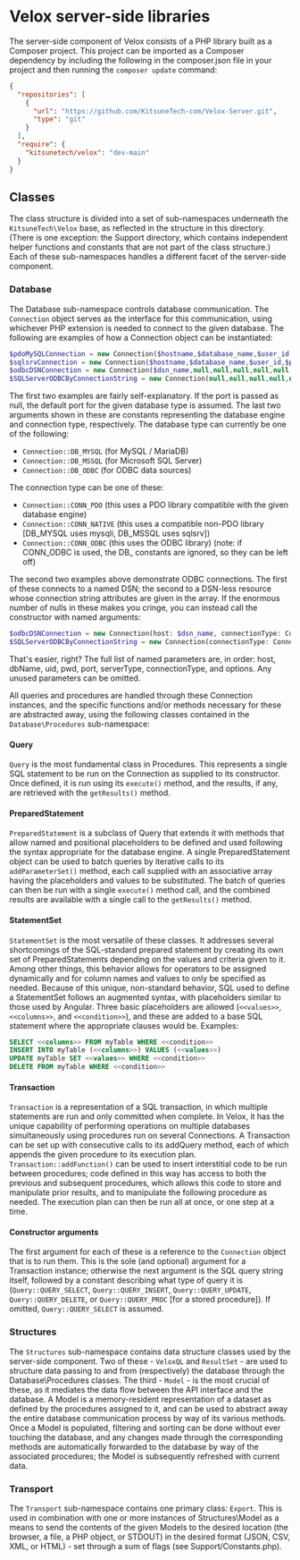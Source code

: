 # Velox server-side libraries

The server-side component of Velox consists of a PHP library built as a Composer project. This project can be imported as a Composer
dependency by including the following in the composer.json file in your project and then running the ```composer update``` command:

```json
{
  "repositories": [
    {
      "url": "https://github.com/KitsuneTech-com/Velox-Server.git",
      "type": "git"
    }
  ],
  "require": {
    "kitsunetech/velox": "dev-main"
  }
}
```

## Classes

The class structure is divided into a set of sub-namespaces underneath the `KitsuneTech\Velox` base, as reflected in the structure in
this directory. (There is one exception: the Support directory, which contains independent helper functions and constants that are not part of the class structure.)
Each of these sub-namespaces handles a different facet of the server-side component.

### Database

The Database sub-namespace controls database communication. The `Connection` object serves as the interface for this communication, using
whichever PHP extension is needed to connect to the given database. The following are examples of how a Connection object can be instantiated:
```php
$pdoMySQLConnection = new Connection($hostname,$database_name,$user_id,$password,$port,Connection::DB_MYSQL,Connection::CONN_PDO);
$sqlsrvConnection = new Connection($hostname,$database_name,$user_id,$password,$port,Connection::DB_MSSQL,Connection::CONN_NATIVE);
$odbcDSNConnection = new Connection($dsn_name,null,null,null,null,null,Connection::CONN_ODBC);
$SQLServerODBCByConnectionString = new Connection(null,null,null,null,null,null,Connection::CONN_ODBC,["Driver"=>"{ODBC Driver 18 for SQL Server}","server"=>$hostname,"database"=>$database_name,"Uid"=>$user_id,"Pwd"=>$password]);
```
The first two examples are fairly self-explanatory. If the port is passed as null, the default port for the given database type is assumed. The last two arguments shown in these are constants representing the database engine and connection type, respectively. The database type can currently be one of the following:
* `Connection::DB_MYSQL` (for MySQL / MariaDB)
* `Connection::DB_MSSQL` (for Microsoft SQL Server)
* `Connection::DB_ODBC` (for ODBC data sources)

The connection type can be one of these:
* `Connection::CONN_PDO` (this uses a PDO library compatible with the given database engine)
* `Connection::CONN_NATIVE` (this uses a compatible non-PDO library [DB_MYSQL uses mysqli, DB_MSSQL uses sqlsrv])
* `Connection::CONN_ODBC` (this uses the ODBC library)
(note: if CONN_ODBC is used, the DB_ constants are ignored, so they can be left off)

The second two examples above demonstrate ODBC connections. The first of these connects to a named DSN; the second to a DSN-less resource whose connection string attributes are given in the array. If the enormous number of nulls in these makes you cringe, you can instead call the constructor with named arguments:
```php
$odbcDSNConnection = new Connection(host: $dsn_name, connectionType: Connection::DB_ODBC);
$SQLServerODBCByConnectionString = new Connection(connectionType: Connection::CONN_ODBC, options: ["Driver"=>"{ODBC Driver 18 for SQL Server}","server"=>$hostname,"database"=>$database_name,"Uid"=>$user_id,"Pwd"=>$password]);
```
That's easier, right? The full list of named parameters are, in order: host, dbName, uid, pwd, port, serverType, connectionType, and options. Any unused parameters can be omitted.

All queries and procedures are handled through these Connection instances, and the specific functions and/or methods necessary for these are abstracted away, using the following classes contained in the `Database\Procedures` sub-namespace:

#### Query

`Query` is the most fundamental class in Procedures. This represents a single SQL statement to be run on the Connection as supplied to its
constructor. Once defined, it is run using its `execute()` method, and the results, if any, are retrieved with the `getResults()` method.

#### PreparedStatement

`PreparedStatement` is a subclass of Query that extends it with methods that allow named and positional placeholders to be defined and used
following the syntax appropriate for the database engine. A single PreparedStatement object can be used to batch queries by iterative calls
to its `addParameterSet()` method, each call supplied with an associative array having the placeholders and values to be substituted. The batch
of queries can then be run with a single `execute()` method call, and the combined results are available with a single call to the `getResults()`
method.

#### StatementSet

`StatementSet` is the most versatile of these classes. It addresses several shortcomings of the SQL-standard prepared statement by creating its own set
of PreparedStatements depending on the values and criteria given to it. Among other things, this behavior allows for operators to be assigned dynamically
and for column names and values to only be specified as needed. Because of this unique, non-standard behavior, SQL used to define a StatementSet follows an augmented syntax, with placeholders similar to those used by Angular. Three basic placeholders are allowed (`<<values>>`, `<<columns>>`, and `<<condition>>`), and these are added to a base SQL statement where the appropriate clauses would be. Examples:
  ```sql
  SELECT <<columns>> FROM myTable WHERE <<condition>>
  INSERT INTO myTable (<<columns>>) VALUES (<<values>>)
  UPDATE myTable SET <<values>> WHERE <<condition>>
  DELETE FROM myTable WHERE <<condition>>
  ```

#### Transaction
 
`Transaction` is a representation of a SQL transaction, in which multiple statements are run and only committed when complete. In Velox, it has the
unique capability of performing operations on multiple databases simultaneously using procedures run on several Connections. A Transaction can be
set up with consecutive calls to its addQuery method, each of which appends the given procedure to its execution plan. `Transaction::addFunction()` can be used to insert interstitial code to be run between procedures; code defined in this way has access to both the previous and subsequent procedures, which allows this code to store and manipulate prior results, and to manipulate the following procedure as needed. The execution plan can then be run all at once, or one step at a time.

#### Constructor arguments

The first argument for each of these is a reference to the `Connection` object that is to run them. This is the sole (and optional) argument for a Transaction instance; otherwise the next argument is the SQL query string itself, followed by a constant describing what type of query it is (`Query::QUERY_SELECT`, `Query::QUERY_INSERT`, `Query::QUERY_UPDATE`, `Query::QUERY_DELETE`, or `Query::QUERY_PROC` [for a stored procedure]). If omitted, `Query::QUERY_SELECT` is assumed.

### Structures

The `Structures` sub-namespace contains data structure classes used by the server-side component. Two of these - `VeloxQL` and `ResultSet` - are used to
structure data passing to and from (respectively) the database through the Database\Procedures classes. The third - `Model` - is the most crucial
of these, as it mediates the data flow between the API interface and the database. A Model is a memory-resident representation of a dataset as
defined by the procedures assigned to it, and can be used to abstract away the entire database communication process by way of its various methods.
Once a Model is populated, filtering and sorting can be done without ever touching the database, and any changes made through the corresponding
methods are automatically forwarded to the database by way of the associated procedures; the Model is subsequently refreshed with current data.
 
### Transport

The `Transport` sub-namespace contains one primary class: `Export`. This is used in combination with one or more instances of Structures\Model as a means
to send the contents of the given Models to the desired location (the browser, a file, a PHP object, or STDOUT) in the desired format (JSON, CSV,
XML, or HTML) - set through a sum of flags (see Support/Constants.php).
 
